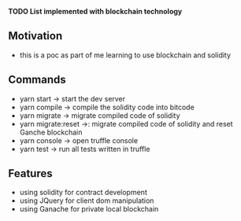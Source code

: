 **TODO List implemented with blockchain technology**

## Motivation
- this is a poc as part of me learning to use blockchain and solidity

## Commands
- yarn start -> start the dev server
- yarn compile -> compile the solidity code into bitcode
- yarn migrate ->  migrate compiled code of solidity
- yarn migrate:reset ->: migrate compiled code of solidity and reset Ganche blockchain
- yarn console -> open truffle console
- yarn test -> run all tests written in truffle

## Features
- using solidity for contract development
- using JQuery for client dom manipulation
- using Ganache for private local blockchain 

